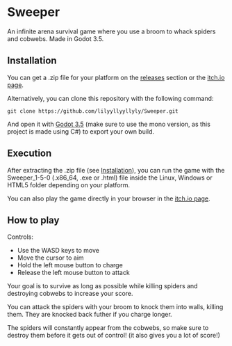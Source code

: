 # Sweeper
An infinite arena survival game where you use a broom to whack spiders and cobwebs. Made in Godot 3.5.

## Installation
You can get a .zip file for your platform on the [releases](https://github.com/lilyyllyyllyly/Sweeper/releases) section or the [itch.io page](https://lilyyllyyllyly.itch.io/sweeper).

Alternatively, you can clone this repository with the following command:

`git clone https://github.com/lilyyllyyllyly/Sweeper.git`

And open it with [Godot 3.5](https://godotengine.org/download/3.x) (make sure to use the mono version, as this project is made using C#) to export your own build.

## Execution
After extracting the .zip file (see [Installation](installation)), you can run the game with the Sweeper_1-5-0 (.x86_64, .exe or .html) file inside the Linux, Windows or HTML5 folder depending on your platform.

You can also play the game directly in your browser in the [itch.io page](https://lilyyllyyllyly.itch.io/sweeper).

## How to play
Controls:
- Use the WASD keys to move
- Move the cursor to aim
- Hold the left mouse button to charge
- Release the left mouse button to attack

Your goal is to survive as long as possible while killing spiders and destroying cobwebs to increase your score.

You can attack the spiders with your broom to knock them into walls, killing them. They are knocked back futher if you charge longer.

The spiders will constantly appear from the cobwebs, so make sure to destroy them before it gets out of control! (it also gives you a lot of score!)
